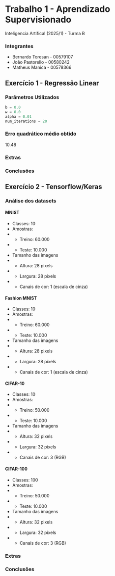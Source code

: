 # Trabalho 1 - Aprendizado Supervisionado
Inteligencia Artifical (2025/1) - Turma B

### Integrantes
- Bernardo Toresan - 00579107
- João Pastorello - 00580242
- Matheus Manica - 00578366

## Exercício 1 - Regressão Linear

### Parâmetros Utilizados
```python
b = 0.0
w = 0.0
alpha = 0.01
num_iterations = 20
```

### Erro quadrático médio obtido
10.48

### Extras


### Conclusões


## Exercício 2 - Tensorflow/Keras

### Análise dos datasets

#### MNIST
- Classes: 10
- Amostras:
- - Treino: 60.000
- - Teste: 10.000
- Tamanho das imagens
- - Altura: 28 pixels
- - Largura: 28 pixels
- - Canais de cor: 1 (escala de cinza)

#### Fashion MNIST
- Classes: 10
- Amostras:
- - Treino: 60.000
- - Teste: 10.000
- Tamanho das imagens
- - Altura: 28 pixels
- - Largura: 28 pixels
- - Canais de cor: 1 (escala de cinza)

#### CIFAR-10
- Classes: 10
- Amostras:
- - Treino: 50.000
- - Teste: 10.000
- Tamanho das imagens
- - Altura: 32 pixels
- - Largura: 32 pixels
- - Canais de cor: 3 (RGB)

#### CIFAR-100
- Classes: 100
- Amostras:
- - Treino: 50.000
- - Teste: 10.000
- Tamanho das imagens
- - Altura: 32 pixels
- - Largura: 32 pixels
- - Canais de cor: 3 (RGB)

### Extras


### Conclusões

